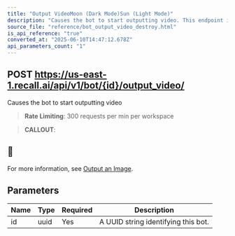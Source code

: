 ```yaml
---
title: "Output VideoMoon (Dark Mode)Sun (Light Mode)"
description: "Causes the bot to start outputting video. This endpoint is rate limited to: 300 requests per min per workspace"
source_file: "reference/bot_output_video_destroy.html"
is_api_reference: "true"
converted_at: "2025-06-10T14:47:12.678Z"
api_parameters_count: "1"
---
```

## POST https://us-east-1.recall.ai/api/v1/bot/{id}/output_video/

Causes the bot to start outputting video

> **Rate Limiting**: 300 requests per min per workspace

> **CALLOUT**:

## 📘

For more information, see [Output an Image](/docs/output-video-in-meetings.md).
## Parameters

| Name | Type | Required | Description |
| --- | --- | --- | --- |
| id | uuid | Yes | A UUID string identifying this bot. |

